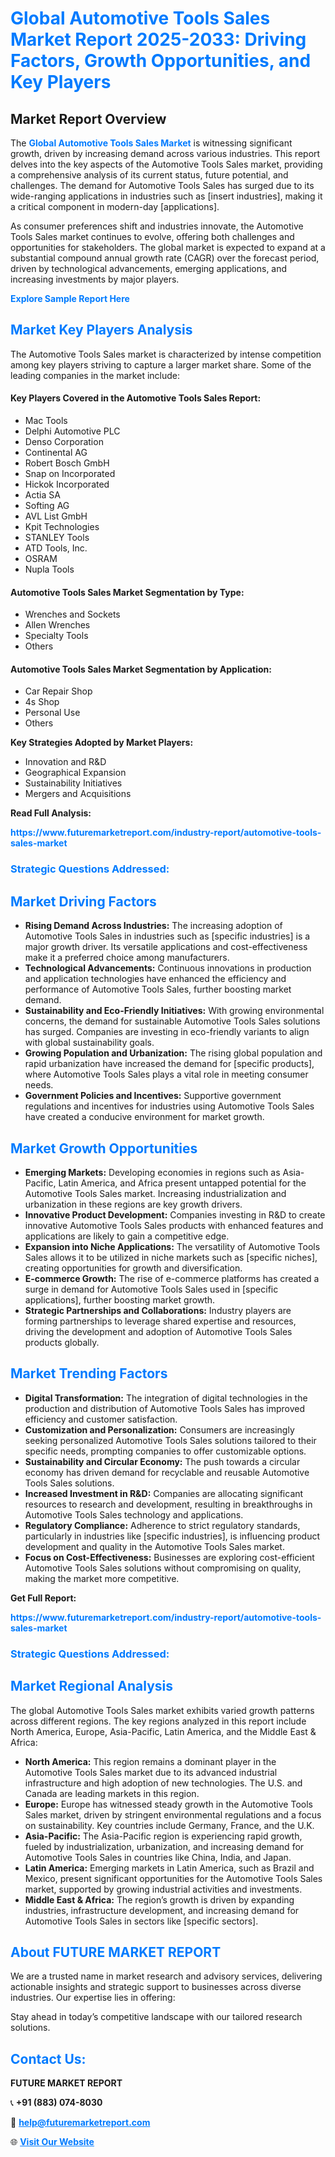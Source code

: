 <h1 style="color: #007BFF;">Global Automotive Tools Sales Market Report 2025-2033: Driving Factors, Growth Opportunities, and Key Players</h1>

<section id="overview">
<h2>Market Report Overview</h2>
<p>The <a href="https://www.futuremarketreport.com/industry-report/automotive-tools-sales-market" style="color: #007BFF; text-decoration: none;"><strong>Global Automotive Tools Sales Market</strong></a> is witnessing significant growth, driven by increasing demand across various industries. This report delves into the key aspects of the Automotive Tools Sales market, providing a comprehensive analysis of its current status, future potential, and challenges. The demand for Automotive Tools Sales has surged due to its wide-ranging applications in industries such as [insert industries], making it a critical component in modern-day [applications].</p>
<p>As consumer preferences shift and industries innovate, the Automotive Tools Sales market continues to evolve, offering both challenges and opportunities for stakeholders. The global market is expected to expand at a substantial compound annual growth rate (CAGR) over the forecast period, driven by technological advancements, emerging applications, and increasing investments by major players.</p>
</section>

<section id="overview">
<p><a href="https://www.futuremarketreport.com/request-sample/reportId=103459" style="color: #007BFF; text-decoration: none;"><strong>Explore Sample Report Here</strong></a></p>
</section>

<section id="key-players">
<h2 style="color: #007BFF;">Market Key Players Analysis</h2>
<p>The Automotive Tools Sales market is characterized by intense competition among key players striving to capture a larger market share. Some of the leading companies in the market include:</p>
<h4>Key Players Covered in the Automotive Tools Sales Report:</h4>
<ul><li>Mac Tools</li><li>Delphi Automotive PLC</li><li>Denso Corporation</li><li>Continental AG</li><li>Robert Bosch GmbH</li><li>Snap on Incorporated</li><li>Hickok Incorporated</li><li>Actia SA</li><li>Softing AG</li><li>AVL List GmbH</li><li>Kpit Technologies</li><li>STANLEY Tools</li><li>ATD Tools, Inc.</li><li>OSRAM</li><li>Nupla Tools</li></ul>
<h4>Automotive Tools Sales Market Segmentation by Type:</h4>
<ul><li>Wrenches and Sockets</li><li>Allen Wrenches</li><li>Specialty Tools</li><li>Others</li></ul>

<h4>Automotive Tools Sales Market Segmentation by Application:</h4>
<ul><li>Car Repair Shop</li><li>4s Shop</li><li>Personal Use</li><li>Others</li></ul>
<p><strong>Key Strategies Adopted by Market Players:</strong></p>
<ul>
<li>Innovation and R&D</li>
<li>Geographical Expansion</li>
<li>Sustainability Initiatives</li>
<li>Mergers and Acquisitions</li>
</ul>
</section>

<section>
<p><strong>Read Full Analysis: </strong></p><a href="https://www.futuremarketreport.com/industry-report/automotive-tools-sales-market" style="color: #007BFF; text-decoration: none;"><strong>https://www.futuremarketreport.com/industry-report/automotive-tools-sales-market</strong></a>
<h3 style="color: #007BFF;">Strategic Questions Addressed:</h3>
</section>

<section id="driving-factors">
<h2 style="color: #007BFF;">Market Driving Factors</h2>
<ul>
<li><strong>Rising Demand Across Industries:</strong> The increasing adoption of Automotive Tools Sales in industries such as [specific industries] is a major growth driver. Its versatile applications and cost-effectiveness make it a preferred choice among manufacturers.</li>
<li><strong>Technological Advancements:</strong> Continuous innovations in production and application technologies have enhanced the efficiency and performance of Automotive Tools Sales, further boosting market demand.</li>
<li><strong>Sustainability and Eco-Friendly Initiatives:</strong> With growing environmental concerns, the demand for sustainable Automotive Tools Sales solutions has surged. Companies are investing in eco-friendly variants to align with global sustainability goals.</li>
<li><strong>Growing Population and Urbanization:</strong> The rising global population and rapid urbanization have increased the demand for [specific products], where Automotive Tools Sales plays a vital role in meeting consumer needs.</li>
<li><strong>Government Policies and Incentives:</strong> Supportive government regulations and incentives for industries using Automotive Tools Sales have created a conducive environment for market growth.</li>
</ul>
</section>

<section id="growth-opportunities">
<h2 style="color: #007BFF;">Market Growth Opportunities</h2>
<ul>
<li><strong>Emerging Markets:</strong> Developing economies in regions such as Asia-Pacific, Latin America, and Africa present untapped potential for the Automotive Tools Sales market. Increasing industrialization and urbanization in these regions are key growth drivers.</li>
<li><strong>Innovative Product Development:</strong> Companies investing in R&D to create innovative Automotive Tools Sales products with enhanced features and applications are likely to gain a competitive edge.</li>
<li><strong>Expansion into Niche Applications:</strong> The versatility of Automotive Tools Sales allows it to be utilized in niche markets such as [specific niches], creating opportunities for growth and diversification.</li>
<li><strong>E-commerce Growth:</strong> The rise of e-commerce platforms has created a surge in demand for Automotive Tools Sales used in [specific applications], further boosting market growth.</li>
<li><strong>Strategic Partnerships and Collaborations:</strong> Industry players are forming partnerships to leverage shared expertise and resources, driving the development and adoption of Automotive Tools Sales products globally.</li>
</ul>
</section>

<section id="trending-factors">
<h2 style="color: #007BFF;">Market Trending Factors</h2>
<ul>
<li><strong>Digital Transformation:</strong> The integration of digital technologies in the production and distribution of Automotive Tools Sales has improved efficiency and customer satisfaction.</li>
<li><strong>Customization and Personalization:</strong> Consumers are increasingly seeking personalized Automotive Tools Sales solutions tailored to their specific needs, prompting companies to offer customizable options.</li>
<li><strong>Sustainability and Circular Economy:</strong> The push towards a circular economy has driven demand for recyclable and reusable Automotive Tools Sales solutions.</li>
<li><strong>Increased Investment in R&D:</strong> Companies are allocating significant resources to research and development, resulting in breakthroughs in Automotive Tools Sales technology and applications.</li>
<li><strong>Regulatory Compliance:</strong> Adherence to strict regulatory standards, particularly in industries like [specific industries], is influencing product development and quality in the Automotive Tools Sales market.</li>
<li><strong>Focus on Cost-Effectiveness:</strong> Businesses are exploring cost-efficient Automotive Tools Sales solutions without compromising on quality, making the market more competitive.</li>
</ul>
</section>

<section>
<p><strong>Get Full Report: </strong></p><a href="https://www.futuremarketreport.com/industry-report/automotive-tools-sales-market" style="color: #007BFF; text-decoration: none;"><strong>https://www.futuremarketreport.com/industry-report/automotive-tools-sales-market</strong></a>
<h3 style="color: #007BFF;">Strategic Questions Addressed:</h3>
</section>


<section id="regional-analysis">
<h2 style="color: #007BFF;">Market Regional Analysis</h2>
<p>The global Automotive Tools Sales market exhibits varied growth patterns across different regions. The key regions analyzed in this report include North America, Europe, Asia-Pacific, Latin America, and the Middle East & Africa:</p>
<ul>
<li><strong>North America:</strong> This region remains a dominant player in the Automotive Tools Sales market due to its advanced industrial infrastructure and high adoption of new technologies. The U.S. and Canada are leading markets in this region.</li>
<li><strong>Europe:</strong> Europe has witnessed steady growth in the Automotive Tools Sales market, driven by stringent environmental regulations and a focus on sustainability. Key countries include Germany, France, and the U.K.</li>
<li><strong>Asia-Pacific:</strong> The Asia-Pacific region is experiencing rapid growth, fueled by industrialization, urbanization, and increasing demand for Automotive Tools Sales in countries like China, India, and Japan.</li>
<li><strong>Latin America:</strong> Emerging markets in Latin America, such as Brazil and Mexico, present significant opportunities for the Automotive Tools Sales market, supported by growing industrial activities and investments.</li>
<li><strong>Middle East & Africa:</strong> The region’s growth is driven by expanding industries, infrastructure development, and increasing demand for Automotive Tools Sales in sectors like [specific sectors].</li>
</ul>
</section>

<footer>
<h2 style="color: #007BFF;">About FUTURE MARKET REPORT</h2>
<p>We are a trusted name in market research and advisory services, delivering actionable insights and strategic support to businesses across diverse industries. Our expertise lies in offering:</p>

<p>Stay ahead in today’s competitive landscape with our tailored research solutions.</p>

<h2 style="color: #007BFF;">Contact Us:</h2>
<p><strong>FUTURE MARKET REPORT</strong></p>
<p>📞 <strong>+91 (883) 074-8030</strong></p>
<p>📧 <strong><a href="mailto:help@futuremarketreport.com" style="color: #007BFF;">help@futuremarketreport.com</a></strong></p>
<p>🌐 <strong><a href="https://www.futuremarketreport.com/" style="color: #007BFF;">Visit Our Website</a></strong></p>
</footer>